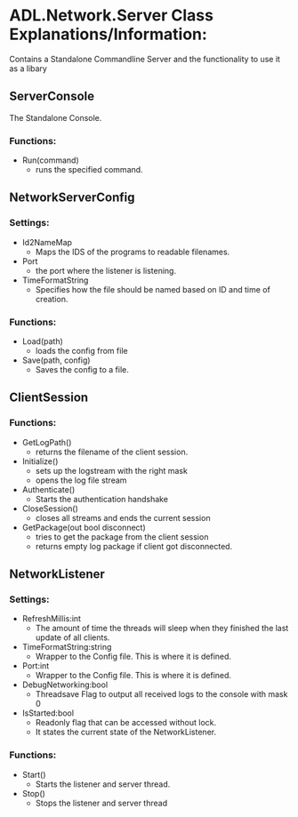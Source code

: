 # ADL.Network.Server Class Explanations/Information:  
Contains a Standalone Commandline Server and the functionality to use it as a libary

## ServerConsole
The Standalone Console.

### Functions:
* Run(command)
	- runs the specified command.

## NetworkServerConfig

### Settings:
* Id2NameMap
	- Maps the IDS of the programs to readable filenames.
* Port
	- the port where the listener is listening.
* TimeFormatString
	- Specifies how the file should be named based on ID and time of creation.

### Functions:
* Load(path)
	- loads the config from file
* Save(path, config)
	- Saves the config to a file.

## ClientSession

### Functions:
* GetLogPath()
	- returns the filename of the client session.
* Initialize()
	- sets up the logstream with the right mask
	- opens the log file stream
* Authenticate()
	- Starts the authentication handshake
* CloseSession()
	- closes all streams and ends the current session
* GetPackage(out bool disconnect)
	- tries to get the package from the client session
	- returns empty log package if client got disconnected.

## NetworkListener

### Settings:
* RefreshMillis:int
	- The amount of time the threads will sleep when they finished the last update of all clients.
* TimeFormatString:string
	- Wrapper to the Config file. This is where it is defined.
* Port:int
	- Wrapper to the Config file. This is where it is defined.
* DebugNetworking:bool
	- Threadsave Flag to output all received logs to the console with mask 0
* IsStarted:bool
	- Readonly flag that can be accessed without lock.
	- It states the current state of the NetworkListener.

### Functions:
* Start()
	- Starts the listener and server thread.
* Stop()
	- Stops the listener and server thread

